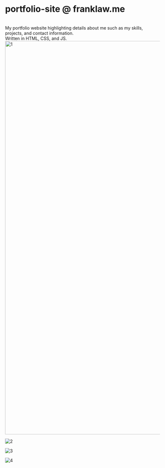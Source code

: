 # portfolio-site @ franklaw.me
<br> My portfolio website highlighting details about me such as my skills, projects, and contact information.
<br> Written in HTML, CSS, and JS.
<br>
<img width="2560" height="1279" alt="1" src="https://github.com/user-attachments/assets/8465e51f-48dc-4f2c-93e5-e2e17249b75d" />

![2](https://github.com/user-attachments/assets/1ab7bd2f-ef7f-49e9-bc3b-4e2a29868101)

![3](https://github.com/user-attachments/assets/d6cd325d-a564-45e1-bfa3-3f59114a8c18)

![4](https://github.com/user-attachments/assets/34c57d43-22de-488f-81de-f66a74e8c586)
